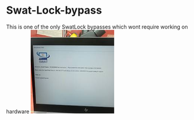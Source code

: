 # Swat-Lock-bypass
This is one of the only SwatLock bypasses which wont require working on hardware
![SwatLockImg](/images.jpg)
